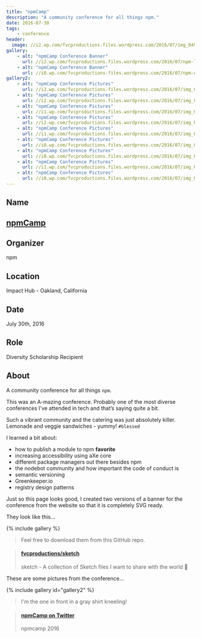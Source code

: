 ```yaml
---
title: "npmCamp"
description: "A community conference for all things npm."
date: 2016-07-30
tags:
    - conference
header:
  image: //i2.wp.com/fvcproductions.files.wordpress.com/2016/07/img_0493.jpg
gallery:
    - alt: "npmCamp Conference Banner"
      url: //i2.wp.com/fvcproductions.files.wordpress.com/2016/07/npm-light.png
    - alt: "npmCamp Conference Banner"
      url: //i0.wp.com/fvcproductions.files.wordpress.com/2016/07/npm-dark.png
gallery2:
    - alt: "npmCamp Conference Pictures"
      url: //i2.wp.com/fvcproductions.files.wordpress.com/2016/07/img_0493.jpg
    - alt: "npmCamp Conference Pictures"
      url: //i2.wp.com/fvcproductions.files.wordpress.com/2016/07/img_0490.jpg
    - alt: "npmCamp Conference Pictures"
      url: //i1.wp.com/fvcproductions.files.wordpress.com/2016/07/img_0478.jpg
    - alt: "npmCamp Conference Pictures"
      url: //i2.wp.com/fvcproductions.files.wordpress.com/2016/07/img_0475.jpg
    - alt: "npmCamp Conference Pictures"
      url: //i1.wp.com/fvcproductions.files.wordpress.com/2016/07/img_0489.jpg
    - alt: "npmCamp Conference Pictures"
      url: //i0.wp.com/fvcproductions.files.wordpress.com/2016/07/img_0474.jpg
    - alt: "npmCamp Conference Pictures"
      url: //i0.wp.com/fvcproductions.files.wordpress.com/2016/07/img_0491.jpg
    - alt: "npmCamp Conference Pictures"
      url: //i1.wp.com/fvcproductions.files.wordpress.com/2016/07/img_0486.jpg
    - alt: "npmCamp Conference Pictures"
      url: //i0.wp.com/fvcproductions.files.wordpress.com/2016/07/img_0496.jpg
---
```


## Name

## <a href="//npm.camp" target="_blank" rel="noopener" title="npmCamp">npmCamp

</a>

## Organizer

npm

## Location

Impact Hub - Oakland, California

## Date

July 30th, 2016

## Role

Diversity Scholarship Recipient

## About

A community conference for all things `npm`.

This was an A-mazing conference. Probably one of the most diverse conferences I’ve attended in tech and that’s saying quite a bit.

Such a vibrant community and the catering was just absolutely killer. Lemonade and veggie sandwiches - yummy! `#blessed`

I learned a bit about:

* how to publish a module to npm **favorite**
* increasing accessibility using aXe core
* different package managers out there besides npm
* the nodebot community and how important the code of conduct is
* semantic versioning
* Greenkeeper.io
* registry design patterns

Just so this page looks good, I created two versions of a banner for the conference from the website so that it is completely SVG ready.

They look like this...

{% include gallery %}

> Feel free to download them from this GitHub repo.

<blockquote class="embedly-card"><h4><a href="//github.com/fvcproductions/sketch">fvcproductions/sketch</a></h4><p>sketch - A collection of Sketch files I want to share with the world 🎨</p></blockquote>

These are some pictures from the conference...

{% include gallery id="gallery2" %}

> I'm the one in front in a gray shirt kneeling!

<blockquote class="embedly-card"><h4><a href="//twitter.com/npmcamp/status/759563526465736704/photo/1">npmCamp on Twitter</a></h4><p>npmcamp 2016</p></blockquote>

